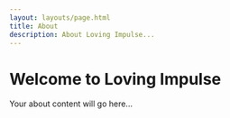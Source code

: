 ```yaml
---
layout: layouts/page.html
title: About
description: About Loving Impulse...
---
```


# Welcome to Loving Impulse

Your about content will go here...
